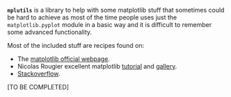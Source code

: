 **`mplutils`** is a library to help with some matplotlib stuff that sometimes could be hard to achieve as 
most of the time people uses just the `matplotlib.pyplot` module in a basic way and it is difficult to 
remember some advanced functionality.

Most of the included stuff are recipes found on:

* The [matplotlib official webpage](http://matplotlib.org/).
* Nicolas Rougier excellent matplotlib [tutorial](http://www.labri.fr/perso/nrougier/teaching/matplotlib/matplotlib.html) and [gallery](http://www.labri.fr/perso/nrougier/coding/gallery/).
* [Stackoverflow](http://stackoverflow.com/questions/tagged/matplotlib).

[TO BE COMPLETED]
